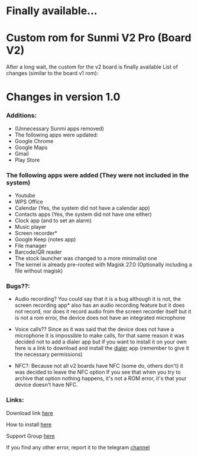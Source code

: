 # Finally available...
# Custom rom for Sunmi V2 Pro (Board V2)

After a long wait, the custom for the v2 board is finally available
List of changes (similar to the board v1 rom):

# Changes in version 1.0

### Additions:
- (Unnecessary Sunmi apps removed)
- The following apps were updated:
- Google Chrome
- Google Maps
- Gmail
- Play Store

### The following apps were added (They were not included in the system)

- Youtube
- WPS Office
- Calendar (Yes, the system did not have a calendar app)
- Contacts apps (Yes, the system did not have one either)
- Clock app (and to set an alarm)
- Music player
- Screen recorder*
- Google Keep (notes app)
- File manager
- Barcode/QR reader
- The stock launcher was changed to a more minimalist one
- The kernel is already pre-rooted with Magisk 27.0 (Optionally including a file without magisk)

### Bugs??:

- Audio recording?
You could say that it is a bug although
it is not, the screen recording app* also has an audio recording feature
but it does not record, nor does it record audio from the screen recorder itself
but it is not a rom error, the device does not have an integrated microphone

- Voice calls??
Since as it was said that the device does not have a microphone
it is impossible to make calls, for that same reason it was decided not to add a dialer app
but if you want to install it on your own here is a link to download and install the [dialer](https://www.mediafire.com/file/odi1djr9vl9wns9/Dialer.apk/file) app
(remember to give it the necessary permissions)

- NFC?: Because not all v2 boards have NFC (some do, others don't) it was decided to leave the NFC option
If you see that when you try to archive that option nothing happens, it's not a ROM error, it's that your device doesn't have NFC.

### Links:

Download link [here](https://www.mediafire.com/file/tdpgl2ga9rtqavn/custom_board-v2.zip/file)

How to install [here](https://github.com/niko-forte/sunmi_mods/blob/main/tutorials/howtoinstallromv2pro.md)

Support Group [here](https://t.me/sunmi_mods_chat)

If you find any other error, report it to the telegram [channel](https://t.me/sunmi_mods_chat)
